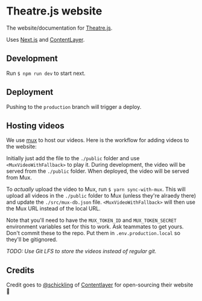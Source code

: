 # Theatre.js website

The website/documentation for [Theatre.js](https://www.theatrejs.com).

Uses [Next.js](https://nextjs.org/docs) and [ContentLayer](https://www.contentlayer.dev/docs).

## Development

Run `$ npm run dev` to start next.

## Deployment

Pushing to the `production` branch will trigger a deploy.

## Hosting videos

We use [mux](https://mux.com) to host our videos. Here is the workflow for adding videos to the website:

Initially just add the file to the `./public` folder and use `<MuxVideoWithFallback>` to play it. During development, the video will be served from the `./public` folder. When deployed, the video will be served from Mux.

To _actually_ upload the video to Mux, run `$ yarn sync-with-mux`. This will upload all videos in the `./public` folder to Mux (unless they're alraedy there) and update the `./src/mux-db.json` file. `<MuxVideoWithFallback>` will then use the Mux URL instead of the local URL.

Note that you'll need to have the `MUX_TOKEN_ID` and `MUX_TOKEN_SECRET` environment variables set for this to work. Ask teammates to get yours. Don't commit these to the repo. Put them in `.env.production.local` so they'll be gitignored.

_TODO: Use Git LFS to store the videos instead of regular git._

## Credits

Credit goes to [@schickling](https://twitter.com/schickling) of [Contentlayer](https://www.contentlayer.dev) for open-sourcing their website 💚
